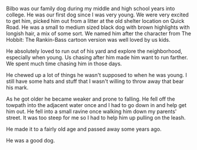 Bilbo was our family dog during my middle and high school years into college.  He was our first dog since I was very young.  We were very excited to get him, picked him out from a litter at the old shelter location on Quick Road.  He was a small to medium sized black dog with brown highlights with longish hair, a mix of some sort.  We named him after the character from The Hobbit:  The Rankin-Bass cartoon version was well loved by us kids.

He absolutely loved to run out of his yard and explore the neighborhood, especially when young.  Us chasing after him made him want to run farther.  We spent much time chasing him in those days.

He chewed up a lot of things he wasn't supposed to when he was young.  I still have some hats and stuff that I wasn't willing to throw away that bear his mark.

As he got older he became weaker and prone to falling.  He fell off the towpath into the adjacent water once and I had to go down in and help get him out.  He fell into a small ravine once walking him down my parents' street.  It was too steep for me so I had to help him up pulling on the leash.

He made it to a fairly old age and passed away some years ago.

He was a good dog.
